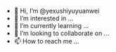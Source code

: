 - 👋 Hi, I’m @yexushiyuyuanwei
- 👀 I’m interested in ...
- 🌱 I’m currently learning ...
- 💞️ I’m looking to collaborate on ...
- 📫 How to reach me ...

<!---
yexushiyuyuanwei/yexushiyuyuanwei is a ✨ special ✨ repository because its `README.md` (this file) appears on your GitHub profile.
You can click the Preview link to take a look at your changes.
--->
